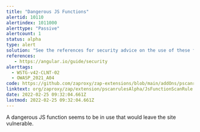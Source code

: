 ```yaml
---
title: "Dangerous JS Functions"
alertid: 10110
alertindex: 1011000
alerttype: "Passive"
alertcount: 1
status: alpha
type: alert
solution: "See the references for security advice on the use of these functions."
references:
   - https://angular.io/guide/security
alerttags: 
  - WSTG-v42-CLNT-02
  - OWASP_2021_A04
code: https://github.com/zaproxy/zap-extensions/blob/main/addOns/pscanrulesAlpha/src/main/java/org/zaproxy/zap/extension/pscanrulesAlpha/JsFunctionScanRule.java
linktext: org/zaproxy/zap/extension/pscanrulesAlpha/JsFunctionScanRule.java
date: 2022-02-25 09:32:04.661Z
lastmod: 2022-02-25 09:32:04.661Z
---
```

A dangerous JS function seems to be in use that would leave the site vulnerable.
